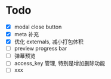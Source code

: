 # Todo

- [x] modal close button
- [x] meta 补充
- [x] 优化 externals, 减小打包体积
- [ ] preview progress bar
- [ ] 弹幕预览
- [ ] access_key 管理, 特别是增加删除功能
- [ ] xxx
